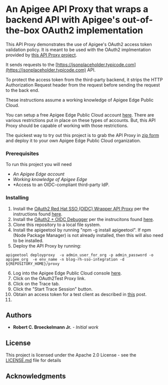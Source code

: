 # An Apigee API Proxy that wraps a backend API with Apigee's out-of-the-box OAuth2 implementation
This API Proxy demonstrates the use of Apigee's OAuth2 access token validation policy.  It is meant to be used with the OAuth2 implmentation provided by [this API Proxy project](https://github.com/rcbjLevvel/apigee-api-proxy-oauth2-rh-sso-wrapper).

It sends requests to the [https://jsonplaceholder.typicode.com](https://jsonplaceholder.typicode.com) API.

To protect the access token from the third-party backend, it strips the HTTP Authorization Request header from the request before sending the request to the back end.

These instructions assume a working knowledge of Apigee Edge Public Cloud.

You can setup a free Apigee Edge Public Cloud account [here](https://enterprise.apigee.com).  There are various restrictions put in place on these types of accounts.  But, this API Proxy should be capable of working with those restrictions.

The quickest way to try out this project is to grab the API Proxy in [zip form](https://github.com/rcbjLevvel/apigee-api-proxy-oauth2-protected-api/blob/master/OAuth2Test.zip) and deploy it to your own Apigee Edge Public Cloud organization.

### Prerequisites
To run this project you will need
* *An Apigee Edge account*
* *Working knowledge of Apigee Edge*
* *Access to an OIDC-compliant third-party IdP.

### Installing
1. Install the [OAuth2 Red Hat SSO (OIDC) Wrapper API Proxy](https://github.com/rcbjLevvel/apigee-api-proxy-oauth2-rh-sso-wrapper) per the instructions found [here](https://github.com/rcbjLevvel/apigee-api-proxy-oauth2-rh-sso-wrapper/blob/master/README.md).
2. Install the [OAuth2 + OIDC Debugger](https://github.com/GetLevvel/oauth2-oidc-debugger) per the instrucitons found [here](https://github.com/GetLevvel/oauth2-oidc-debugger/blob/master/README.md).
3. Clone this repository to a local file system.
4. Install the apigeetool by running "npm -g install apigeetool".  If npm (Node Package Manager) is not already installed, then this will also need to be installed.
5. Deploy the API Proxy by running:
  ```
apigeetool deployproxy  -u admin_user_for_org -p admin_password -o apigee_org  -e env_name -n blog-rh-sso-integration -d ${REPOSITORY_HOME}/proxy
  ```
6. Log into the Apigee Edge Public Cloud console [here](https://enterprise.apigee.com).
7. Click on the OAuth2Test Proxy link.
8. Click on the Trace tab.
9. Click the "Start Trace Session" button.
10. Obtain an access token for a test client as described in [this](https://github.com/rcbjLevvel/apigee-api-proxy-oauth2-rh-sso-wrapper) post.
11. 

## Authors
* **Robert C. Broeckelmann Jr.** - *Initial work*

## License
This project is licensed under the Apache 2.0 License - see the [LICENSE.md](LICENSE.md) file for details

## Acknowledgments
